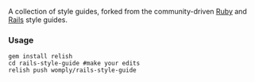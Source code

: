 A collection of style guides, forked from the community-driven
[Ruby](https://github.com/bbatsov/ruby-style-guide) and [Rails](https://github.com/bbatsov/rails-style-guide) style guides.

### Usage

```shell
gem install relish
cd rails-style-guide #make your edits
relish push womply/rails-style-guide
```

